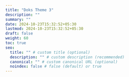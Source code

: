 ```yaml
---
title: "Doks Theme 3"
description: ""
summary: ""
date: 2024-10-23T15:32:52+05:30
lastmod: 2024-10-23T15:32:52+05:30
draft: false
weight: 60
toc: true
seo:
  title: "" # custom title (optional)
  description: "" # custom description (recommended)
  canonical: "" # custom canonical URL (optional)
  noindex: false # false (default) or true
---
```

